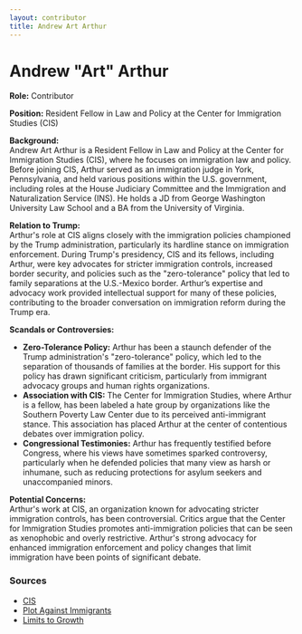 ```yaml
---
layout: contributor
title: Andrew Art Arthur
---
```


# Andrew "Art" Arthur

**Role:** Contributor

**Position:** Resident Fellow in Law and Policy at the Center for Immigration Studies (CIS)

**Background:**  
Andrew Art Arthur is a Resident Fellow in Law and Policy at the Center for Immigration Studies (CIS), where he focuses on immigration law and policy. Before joining CIS, Arthur served as an immigration judge in York, Pennsylvania, and held various positions within the U.S. government, including roles at the House Judiciary Committee and the Immigration and Naturalization Service (INS). He holds a JD from George Washington University Law School and a BA from the University of Virginia.

**Relation to Trump:**  
Arthur's role at CIS aligns closely with the immigration policies championed by the Trump administration, particularly its hardline stance on immigration enforcement. During Trump's presidency, CIS and its fellows, including Arthur, were key advocates for stricter immigration controls, increased border security, and policies such as the "zero-tolerance" policy that led to family separations at the U.S.-Mexico border. Arthur’s expertise and advocacy work provided intellectual support for many of these policies, contributing to the broader conversation on immigration reform during the Trump era.

**Scandals or Controversies:**  
- **Zero-Tolerance Policy:** Arthur has been a staunch defender of the Trump administration's "zero-tolerance" policy, which led to the separation of thousands of families at the border. His support for this policy has drawn significant criticism, particularly from immigrant advocacy groups and human rights organizations.
- **Association with CIS:** The Center for Immigration Studies, where Arthur is a fellow, has been labeled a hate group by organizations like the Southern Poverty Law Center due to its perceived anti-immigrant stance. This association has placed Arthur at the center of contentious debates over immigration policy.
- **Congressional Testimonies:** Arthur has frequently testified before Congress, where his views have sometimes sparked controversy, particularly when he defended policies that many view as harsh or inhumane, such as reducing protections for asylum seekers and unaccompanied minors.

**Potential Concerns:**  
Arthur's work at CIS, an organization known for advocating stricter immigration controls, has been controversial. Critics argue that the Center for Immigration Studies promotes anti-immigration policies that can be seen as xenophobic and overly restrictive. Arthur's strong advocacy for enhanced immigration enforcement and policy changes that limit immigration have been points of significant debate.

### Sources
- [CIS](https://cis.org/Arthur)
- [Plot Against Immigrants](https://plotagainstimmigrants.com/network/andrew-arthur)
- [Limits to Growth](https://www.limitstogrowth.org/articles/2020/12/14/cis-andrew-arthur-discusses-immigration-policy-with-tucker-carlson/)

